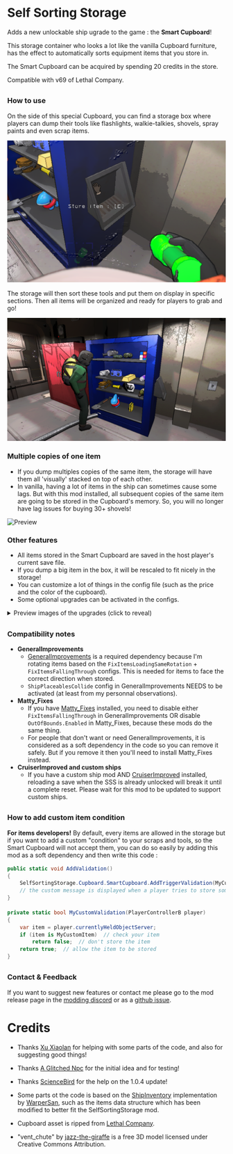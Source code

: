 # Self Sorting Storage

Adds a new unlockable ship ugrade to the game : the **Smart Cupboard**!

This storage container who looks a lot like the vanilla Cupboard furniture, has the effect to automatically sorts equipment items that you store in.

The Smart Cupboard can be acquired by spending 20 credits in the store.

Compatible with v69 of Lethal Company.

##

### How to use
On the side of this special Cupboard, you can find a storage box where players can dump their tools like flashlights, walkie-talkies, shovels, spray paints and even scrap items.

![Preview](https://raw.githubusercontent.com/ZigzagAwaka/SelfSortingStorage/main/Images/SSS_Preview2.PNG)

The storage will then sort these tools and put them on display in specific sections. Then all items will be organized and ready for players to grab and go!

![Preview](https://raw.githubusercontent.com/ZigzagAwaka/SelfSortingStorage/main/Images/SSS_Preview1.PNG)

### Multiple copies of one item
- If you dump multiples copies of the same item, the storage will have them all 'visually' stacked on top of each other.
- In vanilla, having a lot of items in the ship can sometimes cause some lags. But with this mod installed, all subsequent copies of the same item are going to be stored in the Cupboard's memory. So, you will no longer have lag issues for buying 30+ shovels!

![Preview](https://raw.githubusercontent.com/ZigzagAwaka/SelfSortingStorage/main/Images/SSS_Preview3.gif)

### Other features
- All items stored in the Smart Cupboard are saved in the host player's current save file.
- If you dump a big item in the box, it will be rescaled to fit nicely in the storage!
- You can customize a lot of things in the config file (such as the price and the color of the cupboard).
- Some optional upgrades can be activated in the configs.

<details><summary>Preview images of the upgrades (click to reveal)</summary>

![Preview](https://raw.githubusercontent.com/ZigzagAwaka/SelfSortingStorage/main/Images/SSS_Upgrades1.PNG)

</details>

##

### Compatibility notes
- **GeneralImprovements**
    - [GeneralImprovements](https://thunderstore.io/c/lethal-company/p/ShaosilGaming/GeneralImprovements/) is a required dependency because I'm rotating items based on the `FixItemsLoadingSameRotation` + `FixItemsFallingThrough` configs. This is needed for items to face the correct direction when stored.
    - `ShipPlaceablesCollide` config in GeneralImprovements NEEDS to be activated (at least from my personnal observations).
- **Matty_Fixes**
    - If you have [Matty_Fixes](https://thunderstore.io/c/lethal-company/p/mattymatty/Matty_Fixes/) installed, you need to disable either `FixItemsFallingThrough` in GeneralImprovements OR disable `OutOfBounds.Enabled` in Matty_Fixes, because these mods do the same thing.
    - For people that don't want or need GeneralImprovements, it is considered as a soft dependency in the code so you can remove it safely. But if you remove it then you'll need to install Matty_Fixes instead.
- **CruiserImproved and custom ships**
    - If you have a custom ship mod AND [CruiserImproved](https://thunderstore.io/c/lethal-company/p/DiggC/CruiserImproved/) installed, reloading a save when the SSS is already unlocked will break it until a complete reset. Please wait for this mod to be updated to support custom ships.

##

### How to add custom item condition
**For items developers!** By default, every items are allowed in the storage but if you want to add a custom "condition" to your scraps and tools, so the Smart Cupboard will not accept them, you can do so easily by adding this mod as a soft dependency and then write this code :

```cs
public static void AddValidation()
{
    SelfSortingStorage.Cupboard.SmartCupboard.AddTriggerValidation(MyCustomValidation, "[Your custom message]");
    // the custom message is displayed when a player tries to store something checked by your condition
}

private static bool MyCustomValidation(PlayerControllerB player)
{
    var item = player.currentlyHeldObjectServer;
    if (item is MyCustomItem)  // check your item
        return false;  // don't store the item
    return true;  // allow the item to be stored
}
```

##

### Contact & Feedback
If you want to suggest new features or contact me please go to the mod release page in the [modding discord](https://discord.gg/XeyYqRdRGC) or as a [github issue](https://github.com/ZigzagAwaka/SelfSortingStorage).

###

##

# Credits

- Thanks [Xu Xiaolan](https://www.youtube.com/shorts/Kt5mnWK-rgI) for helping with some parts of the code, and also for suggesting good things!

- Thanks [A Glitched Npc](https://www.twitch.tv/a_glitched_npc) for the initial idea and for testing!

- Thanks [ScienceBird](https://thunderstore.io/c/lethal-company/p/ScienceBird/) for the help on the 1.0.4 update!

- Some parts ot the code is based on the [ShipInventory](https://thunderstore.io/c/lethal-company/p/WarperSan/ShipInventory/) implementation by [WarperSan](https://thunderstore.io/c/lethal-company/p/WarperSan/), such as the items data structure which has been modified to better fit the SelfSortingStorage mod.

- Cupboard asset is ripped from [Lethal Company](https://store.steampowered.com/app/1966720/Lethal_Company/).

- "vent_chute" by [jazz-the-giraffe](https://sketchfab.com/3d-models/vent-chute-961b5fb81e694f94ab1407028c7dc998) is a free 3D model licensed under Creative Commons Attribution.

